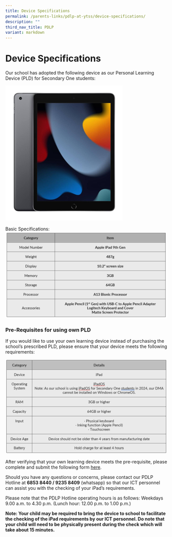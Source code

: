 ```yaml
---
title: Device Specifications
permalink: /parents-links/pdlp-at-ytss/device-specifications/
description: ""
third_nav_title: PDLP
variant: markdown
---
```

# **Device Specifications**

Our school has adopted the following device as our Personal Learning Device (PLD) for Secondary One students: 

![](/images/ipad_9th_gen.png)

Basic Specifications:
![](/images/ipad_TOS.png)

### Pre-Requisites for using own PLD

If you would like to use your own learning device instead of purchasing the school’s prescribed PLD, please ensure that your device meets the following requirements:

![](/images/PLD_pre_requisites_.png)

After verifying that your own learning device meets the pre-requisite, please complete and submit the following form [here](https://go.gov.sg/pdlp-owndevice). 

Should you have any questions or concerns, please contact our PDLP Hotline at **6853 8440 / 9235 8409** (whatsapp) so that our ICT personnel can assist you with the checking of your iPad’s requirements.

Please note that the PDLP Hotline operating hours is as follows: Weekdays 9.00 a.m. to 4.30 p.m. (Lunch hour: 12.00 p.m. to 1.00 p.m.)

**Note: Your child may be required to bring the device to school to facilitate the checking of the iPad requirements by our ICT personnel. Do note that your child will need to be physically present during the check which will take about 15 minutes.**